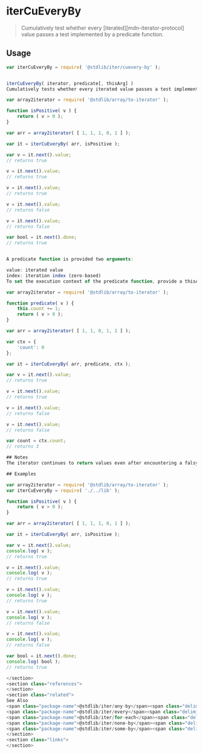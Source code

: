 <!--

@license Apache-2.0

Copyright (c) 2018 The Stdlib Authors.

Licensed under the Apache License, Version 2.0 (the "License");
you may not use this file except in compliance with the License.
You may obtain a copy of the License at

   http://www.apache.org/licenses/LICENSE-2.0

Unless required by applicable law or agreed to in writing, software
distributed under the License is distributed on an "AS IS" BASIS,
WITHOUT WARRANTIES OR CONDITIONS OF ANY KIND, either express or implied.
See the License for the specific language governing permissions and
limitations under the License.

-->

# iterCuEveryBy

> Cumulatively test whether every [iterated][mdn-iterator-protocol] value passes a test implemented by a predicate function.


## Usage

```javascript
var iterCuEveryBy = require( '@stdlib/iter/cuevery-by' );


iterCuEveryBy( iterator, predicate[, thisArg] )
Cumulatively tests whether every iterated value passes a test implemented by a predicate function.

var array2iterator = require( '@stdlib/array/to-iterator' );

function isPositive( v ) {
    return ( v > 0 );
}

var arr = array2iterator( [ 1, 1, 1, 0, 1 ] );

var it = iterCuEveryBy( arr, isPositive );

var v = it.next().value;
// returns true

v = it.next().value;
// returns true

v = it.next().value;
// returns true

v = it.next().value;
// returns false

v = it.next().value;
// returns false

var bool = it.next().done;
// returns true


A predicate function is provided two arguments:

value: iterated value
index: iteration index (zero-based)
To set the execution context of the predicate function, provide a thisArg.

var array2iterator = require( '@stdlib/array/to-iterator' );

function predicate( v ) {
    this.count += 1;
    return ( v > 0 );
}

var arr = array2iterator( [ 1, 1, 0, 1, 1 ] );

var ctx = {
    'count': 0
};

var it = iterCuEveryBy( arr, predicate, ctx );

var v = it.next().value;
// returns true

v = it.next().value;
// returns true

v = it.next().value;
// returns false

v = it.next().value;
// returns false

var count = ctx.count;
// returns 3

## Notes
The iterator continues to return values even after encountering a falsy return value, but all subsequent values will be false.

## Examples

var array2iterator = require( '@stdlib/array/to-iterator' );
var iterCuEveryBy = require( './../lib' );

function isPositive( v ) {
    return ( v > 0 );
}

var arr = array2iterator( [ 1, 1, 1, 0, 1 ] );

var it = iterCuEveryBy( arr, isPositive );

var v = it.next().value;
console.log( v );
// returns true

v = it.next().value;
console.log( v );
// returns true

v = it.next().value;
console.log( v );
// returns true

v = it.next().value;
console.log( v );
// returns false

v = it.next().value;
console.log( v );
// returns false

var bool = it.next().done;
console.log( bool );
// returns true

</section>
<section class="references">
</section>
<section class="related">
See Also
<span class="package-name">@stdlib/iter/any-by</span><span class="delimiter">: </span><span class="description">test whether at least one iterated value passes a test implemented by a predicate function.</span>
<span class="package-name">@stdlib/iter/every</span><span class="delimiter">: </span><span class="description">test whether all iterated values are truthy.</span>
<span class="package-name">@stdlib/iter/for-each</span><span class="delimiter">: </span><span class="description">create an iterator which invokes a function for each iterated value before returning the iterated value.</span>
<span class="package-name">@stdlib/iter/none-by</span><span class="delimiter">: </span><span class="description">test whether every iterated value fails a test implemented by a predicate function.</span>
<span class="package-name">@stdlib/iter/some-by</span><span class="delimiter">: </span><span class="description">test whether at least n iterated values pass a test implemented by a predicate function.</span>
</section>
<section class="links">
</section>
